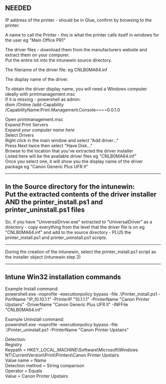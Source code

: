 NEEDED  
-
IP address of the printer - should be in Glue, confirm by browsing to the printer.  
  
A name to call the Printer - this is what the printer calls itself in windows for the user eg "Main Office PR1"  
  
The driver files - download them from the manufacturers website and extract them on your compurer.  
Put the entire lot into the intunewin source directory.  
  
The filename of the driver file.  eg CNLB0MA64.inf  
  
The display name of the driver.  
  
To obtain the driver display name, you will need a Windows computer ideally with printmanagement.msc  
If it is missing - powershell as admin:  
dism /Online /add-Capability /CapabilityName:Print.Management.Console~~~~0.0.1.0  
  
Open printmanagement.msc  
Expand Print Servers  
Expand *your computer name here*  
Select Drivers  
Right click in the main window and select "Add driver..."  
Press Next twice then select "Have Disk..."  
Browse to the location that you've extracted the driver installer  
Listed here will be the available driver files eg "CNLB0MA64.inf"  
Once you select one, it will show you the display name of the driver package eg "Canon Generic Plus UFR II"  
  
----  
  
In the Source directory for the intunewin:  
Put the extracted contents of the driver installer AND the printer_install.ps1 and printer_uninstall.ps1 files  
-  
So, if you have "UniversalDriver.exe" extracted to "UniversalDriver" as a directory - copy everything from the level that the driver file is on eg "CNLB0MA64.inf" and add to the source directory - PLUS the printer_install.ps1 and printer_uninstall.ps1 scripts.  
  
----  
  
During the creation of the intunewin, select the printer_install.ps1 script as the installer object (intunewin step 2)  

---  

Intune Win32 installation commands  
-  
Example Install command:  
powershell.exe -noprofile -executionpolicy bypass -file .\\Printer_install.ps1 -PortName "IP_10.10.1.1" -PrinterIP "10.1.1.1" -PrinterName "Canon Printer Upstairs" -DriverName "Canon Generic Plus UFR II" -INFFile "CNLB0MA64.inf"  
  
Example Uninstall command:  
powershell.exe -noprofile -executionpolicy bypass -file .\\Printer_uninstall.ps1 -PrinterName "Canon Printer Upstairs"  
  
Detection:  
Registry  
Keypath = HKEY_LOCAL_MACHINE\Software\Microsoft\Windows NT\CurrentVersion\Print\Printers\Canon Printer Upstairs  
Value name = Name  
Detection method = String comparison  
Operator = Equals  
Value = Canon Printer Upstairs  
